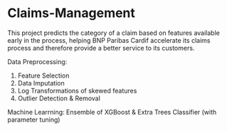 # Claims-Management
This project predicts the category of a claim based on features available early in the process, helping BNP Paribas Cardif accelerate its claims process and therefore provide a better service to its customers.

Data Preprocessing: 
1) Feature Selection <br>
2) Data Imputation <br>
3) Log Transformations of skewed features <br>
4) Outlier Detection & Removal <br>

Machine Learrning: 
Ensemble of XGBoost & Extra Trees Classifier (with parameter tuning)
